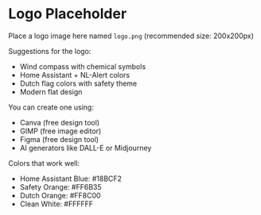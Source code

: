 # Logo Placeholder

Place a logo image here named `logo.png` (recommended size: 200x200px)

Suggestions for the logo:
- Wind compass with chemical symbols
- Home Assistant + NL-Alert colors
- Dutch flag colors with safety theme
- Modern flat design

You can create one using:
- Canva (free design tool)
- GIMP (free image editor) 
- Figma (free design tool)
- AI generators like DALL-E or Midjourney

Colors that work well:
- Home Assistant Blue: #18BCF2
- Safety Orange: #FF6B35  
- Dutch Orange: #FF8C00
- Clean White: #FFFFFF
